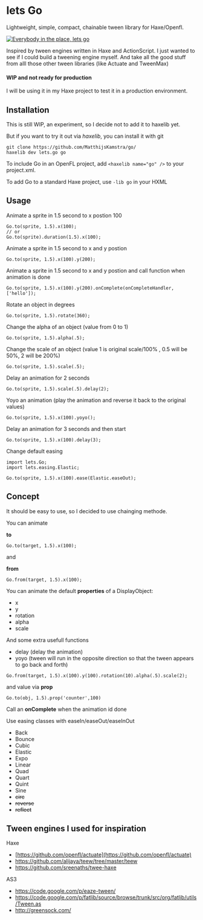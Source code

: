 # lets Go
Lightweight, simple, compact, chainable tween library for Haxe/Openfl.

[![Everybody in the place, lets go](http://img.youtube.com/vi/WY87o9IZXWg/0.jpg)](https://www.youtube.com/watch?v=WY87o9IZXWg)

Inspired by tween engines written in Haxe and ActionScript. I just wanted to see if I could build a tweening engine myself.
And take all the good stuff from alll those other tween libraries (like Actuate and TweenMax)

#### WIP and not ready for production
I will be using it in my Haxe project to test it in a production environment.

## Installation

This is still WIP, an experiment, so I decide not to add it to haxelib yet.

But if you want to try it out via *haxelib*, you can install it with git

```
git clone https://github.com/MatthijsKamstra/go/
haxelib dev lets.go go
```

To include Go in an OpenFL project, add `<haxelib name="go" />` to your project.xml.

To add Go to a standard Haxe project, use `-lib go` in your HXML





## Usage

Animate a sprite in 1.5 second to x postion 100

```
Go.to(sprite, 1.5).x(100);
// or
Go.to(sprite).duration(1.5).x(100);
```

Animate a sprite in 1.5 second to x and y postion

```
Go.to(sprite, 1.5).x(100).y(200);
```

Animate a sprite in 1.5 second to x and y postion and call function when animation is done

```
Go.to(sprite, 1.5).x(100).y(200).onComplete(onCompleteHandler, ['hello']);
```

Rotate an object in degrees

```
Go.to(sprite, 1.5).rotate(360);
```

Change the alpha of an object (value from 0 to 1)

```
Go.to(sprite, 1.5).alpha(.5);
```

Change the scale of an object (value 1 is original scale/100% , 0.5 will be 50%, 2 will be 200%)

```
Go.to(sprite, 1.5).scale(.5);
```

Delay an animation for 2 seconds

```
Go.to(sprite, 1.5).scale(.5).delay(2);
```

Yoyo an animation (play the animation and reverse it back to the original values)

```
Go.to(sprite, 1.5).x(100).yoyo();
```

Delay an animation for 3 seconds and then start

```
Go.to(sprite, 1.5).x(100).delay(3);
```

Change default easing

```
import lets.Go;
import lets.easing.Elastic;

Go.to(sprite, 1.5).x(100).ease(Elastic.easeOut);
```


## Concept

It should be easy to use, so I decided to use chainging methode.

You can animate

**to**

`Go.to(target, 1.5).x(100);`

and

**from**

`Go.from(target, 1.5).x(100);`


You can animate the default **properties** of a DisplayObject:

* x
* y
* rotation
* alpha
* scale

And some extra usefull functions

* delay (delay the animation)
* yoyo (tween will run in the opposite direction so that the tween appears to go back and forth)


`Go.from(target, 1.5).x(100).y(100).rotation(10).alpha(.5).scale(2);`

and value via **prop**

`Go.to(obj, 1.5).prop('counter',100)`


Call an **onComplete** when the animation id done

Use easing classes with easeIn/easeOut/easeInOut

* Back
* Bounce
* Cubic
* Elastic
* Expo
* Linear
* Quad
* Quart
* Quint
* Sine
* ~~circ~~
* ~~reverse~~
* ~~reflect~~

## Tween engines I used for inspiration

Haxe

* [https://github.com/openfl/actuate](https://github.com/openfl/actuate)
* https://github.com/alijaya/teew/tree/master/teew
* https://github.com/sreenaths/twee-haxe

AS3

* https://code.google.com/p/eaze-tween/
* https://code.google.com/p/fatlib/source/browse/trunk/src/org/fatlib/utils/Tween.as
* http://greensock.com/

